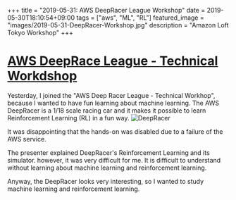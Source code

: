 +++
title =  "2019-05-31: AWS DeepRacer League Workshop"
date = 2019-05-30T18:10:54+09:00
tags = ["aws", "ML", "RL"]
featured_image = "images/2019-05-31-DeepRacer-Workshop.jpg"
description = "Amazon Loft Tokyo Workshop"
+++

# [AWS DeepRace League - Technical Workdshop](https://drlws01.splashthat.com/)

Yesterday, I joined the "AWS Deep Racer League - Technical Workhop",
because I wanted to have fun learning about machine learning.
The AWS DeepRacer is a 1/18 scale racing car and
it makes it possible to learn Reinforcement Learning (RL) in a fun way.
![DeepRacer](../images/2019-05-31-DeepRacer.jpg)

It was disappointing that the hands-on was disabled
due to a failure of the AWS service.

The presenter explained DeepRacer's Reinforcement Learning and
its simulator. however, it was very difficult for me.
It is difficult to understand without learning about machine learning and
reinforcement learning.

Anyway, the DeepRacer looks very interesting,
so I wanted to study machine learning and reinforcement learning.

<!--
昨日、機械学習を楽しく学びたいと思い、このAWS DeepRacer League - Technical Workshop に参加しました。
AWS DeepRacer は 1/18 スケールのレーシングカーで、
機械学習の中でも強化学習(Reinforcement Learning:RL)を楽しく学べるそうです。

ハンズオン自体はAWSサービスが不調で中止になってしまったのは残念でした。
ただし、DeepRacer Car のオペレーションを実際に試すことが出来るようになったみたいで、
とても楽しみでした。

発表者が、DeepRacerの強化学習とシミュレータについて説明をしてくれましたが、
私にはとても難しかったです。機械学習、強化学習について学ばないと理解が難しいですね。

ともあれ、DeepRacer はとても面白そうなので、
機械学習と強化学習について勉強しようと思いました。
-->
